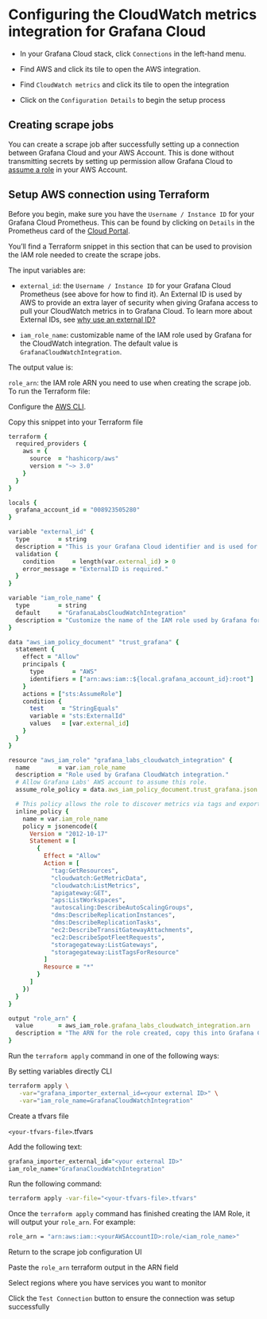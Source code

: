 # Configuring the CloudWatch metrics integration for Grafana Cloud

- In your Grafana Cloud stack, click `Connections` in the left-hand menu.

- Find AWS and click its tile to open the AWS integration.

- Find `CloudWatch metrics` and click its tile to open the integration

- Click on the `Configuration Details` to begin the setup process

## Creating scrape jobs

You can create a scrape job after successfully setting up a connection between Grafana Cloud and your AWS Account. This is done without transmitting secrets by setting up permission allow Grafana Cloud to [assume a role](https://docs.aws.amazon.com/STS/latest/APIReference/API_AssumeRole.html) in your AWS Account.

## Setup AWS connection using Terraform

Before you begin, make sure you have the `Username / Instance ID` for your Grafana Cloud Prometheus. This can be found by clicking on `Details` in the Prometheus card of the [Cloud Portal](https://grafana.com/docs/grafana-cloud/cloud-portal/).

You’ll find a Terraform snippet in this section that can be used to provision the IAM role needed to create the scrape jobs.

The input variables are:

- `external_id`: the `Username / Instance ID` for your Grafana Cloud Prometheus (see above for how to find it). An External ID is used by AWS to provide an extra layer of security when giving Grafana access to pull your CloudWatch metrics in to Grafana Cloud. To learn more about External IDs, see [why use an external ID?](https://docs.aws.amazon.com/IAM/latest/UserGuide/id_roles_create_for-user_externalid.html#external-id-purpose)

- `iam_role_name`: customizable name of the IAM role used by Grafana for the CloudWatch integration. The default value is `GrafanaCloudWatchIntegration`.

The output value is:

`role_arn`: the IAM role ARN you need to use when creating the scrape job.
To run the Terraform file:

Configure the [AWS CLI](https://docs.aws.amazon.com/cli/latest/userguide/cli-chap-configure.html).

Copy this snippet into your Terraform file

```ruby
terraform {
  required_providers {
    aws = {
      source  = "hashicorp/aws"
      version = "~> 3.0"
    }
  }
}

locals {
  grafana_account_id = "008923505280"
}

variable "external_id" {
  type        = string
  description = "This is your Grafana Cloud identifier and is used for security purposes."
  validation {
    condition     = length(var.external_id) > 0
    error_message = "ExternalID is required."
  }
}

variable "iam_role_name" {
  type        = string
  default     = "GrafanaLabsCloudWatchIntegration"
  description = "Customize the name of the IAM role used by Grafana for the CloudWatch integration."
}

data "aws_iam_policy_document" "trust_grafana" {
  statement {
    effect = "Allow"
    principals {
      type        = "AWS"
      identifiers = ["arn:aws:iam::${local.grafana_account_id}:root"]
    }
    actions = ["sts:AssumeRole"]
    condition {
      test     = "StringEquals"
      variable = "sts:ExternalId"
      values   = [var.external_id]
    }
  }
}

resource "aws_iam_role" "grafana_labs_cloudwatch_integration" {
  name        = var.iam_role_name
  description = "Role used by Grafana CloudWatch integration."
  # Allow Grafana Labs' AWS account to assume this role.
  assume_role_policy = data.aws_iam_policy_document.trust_grafana.json

  # This policy allows the role to discover metrics via tags and export them.
  inline_policy {
    name = var.iam_role_name
    policy = jsonencode({
      Version = "2012-10-17"
      Statement = [
        {
          Effect = "Allow"
          Action = [
            "tag:GetResources",
            "cloudwatch:GetMetricData",
            "cloudwatch:ListMetrics",
            "apigateway:GET",
            "aps:ListWorkspaces",
            "autoscaling:DescribeAutoScalingGroups",
            "dms:DescribeReplicationInstances",
            "dms:DescribeReplicationTasks",
            "ec2:DescribeTransitGatewayAttachments",
            "ec2:DescribeSpotFleetRequests",
            "storagegateway:ListGateways",
            "storagegateway:ListTagsForResource"
          ]
          Resource = "*"
        }
      ]
    })
  }
}

output "role_arn" {
  value       = aws_iam_role.grafana_labs_cloudwatch_integration.arn
  description = "The ARN for the role created, copy this into Grafana Cloud installation."
}
```

Run the `terraform apply` command in one of the following ways:

By setting variables directly CLI

```sh
terraform apply \
   -var="grafana_importer_external_id=<your external ID>" \
   -var="iam_role_name=GrafanaCloudWatchIntegration"
```

Create a tfvars file

`<your-tfvars-file>`.tfvars

Add the following text:

```ruby
grafana_importer_external_id="<your external ID>"
iam_role_name="GrafanaCloudWatchIntegration"
```

Run the following command:

```sh
terraform apply -var-file="<your-tfvars-file>.tfvars"
```

Once the `terraform apply` command has finished creating the IAM Role, it will output your `role_arn`. For example:

```sh
role_arn = "arn:aws:iam::<yourAWSAccountID>:role/<iam_role_name>"
```

Return to the scrape job configuration UI

Paste the `role_arn` terraform output in the ARN field

Select regions where you have services you want to monitor

Click the `Test Connection` button to ensure the connection was setup successfully

<!-- # external id will also help to prevent, the `confused deputy problem` -->